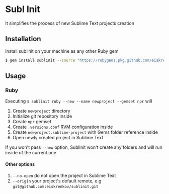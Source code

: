 # Subl Init
It simplifies the process of new Sublime Text projects creation

## Installation
Install sublinit on your machine as any other Ruby gem

```sh
$ gem install sublinit --source "https://rubygems.pkg.github.com/eiskrenkov"
```

## Usage

### Ruby
Executing `$ sublinit ruby --new --name newproject --gemset npr` will

1. Create `newproject` directory
2. Initialize git repository inside
3. Create `npr` gemset
4. Create `.versions.conf` RVM configuration inside
5. Create `newproject.sublime-project` with Gems folder reference inside
6. Open newly created project in Sublime Text

If you won't pass `--new` option, SublInit won't create any folders and will run inside of the current one

#### Other options
1. `--no-open` do not open the project in Sublime Text
2. `--origin` your project's default remote, e.g `git@github.com:eiskrenkov/sublinit.git`
